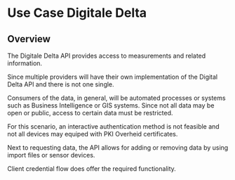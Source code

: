 # Use Case Digitale Delta

## Overview

The Digitale Delta API provides access to measurements and related information.

Since multiple providers will have their own implementation of the Digital Delta API and there is not one single.

Consumers of the data, in general, will be automated processes or systems such as Business Intelligence or GIS systems.
Since not all data may be open or public, access to certain data must be restricted.

For this scenario, an interactive authentication method is not feasible and not all devices may equiped with PKI Overheid certificates.

Next to requesting data, the API allows for adding or removing data by using import files or sensor devices.

Client credential flow does offer the required functionality.
